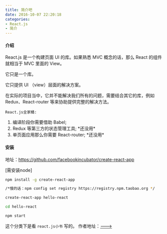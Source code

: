 ```yaml
---
title: 简介吧
date: 2016-10-07 22:20:18
categories:
- React.js
- 简介
---
```



#### 介绍

React.js 是一个构建页面 UI 的库。如果熟悉 MVC 概念的话，那么 React 的组件就相当于 MVC 里面的 View。

它只是一个库。

它只提供 UI （view）层面的解决方案。

<div style="visiable:hidden;">在实际的项目当中，它并不能解决我们所有的问题，需要结合其它的库，例如 Redux、React-router 等来协助提供完整的解决方法。</div>

<!--more-->

`React.js全家桶:`
1. 编译阶段你需要借助 Babel;
2. Redux 等第三方的状态管理工具; \*还没用\*
3. 单页面应用那么你需要 React-router; \*还没用\*


#### 安装

地址：<https://github.com/facebookincubator/create-react-app>

[需安装node]

```bash
npm install -g create-react-app

/*慢的话：npm config set registry https://registry.npm.taobao.org */

create-react-app hello-react

cd hello-react

npm start

```

这个分类下是看 `react.js小书` 写的。 作者地址：[--->](http://huziketang.com/books/react/)
